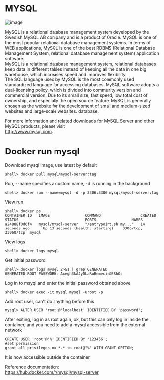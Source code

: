 # MYSQL

![image](https://user-images.githubusercontent.com/106058477/172595962-3eaf87c7-130e-4e3c-a4b7-e08dc35fa41b.jpg)

MySQL is a relational database management system developed by the Swedish MySQL AB company and is a product of Oracle. MySQL is one of the most popular relational database management systems. In terms of WEB applications, MySQL is one of the best RDBMS (Relational Database Management System, relational database management system) application software.  
MySQL is a relational database management system, relational databases keep data in different tables instead of keeping all the data in one big warehouse, which increases speed and improves flexibility.  
The SQL language used by MySQL is the most commonly used standardized language for accessing databases. MySQL software adopts a dual-licensing policy, which is divided into community version and commercial version. Due to its small size, fast speed, low total cost of ownership, and especially the open source feature, MySQL is generally chosen as the website for the development of small and medium-sized websites and large-scale websites. database.    

For more information and related downloads for MySQL Server and other MySQL products, please visit  
http://www.mysql.com.

# Docker run mysql
Download mysql image, use latest by default  
```
shell> docker pull mysql/mysql-server:tag
```
Run, --name specifies a custom name, -d is running in the background  
```
shell> docker run --name=mysql -d -p 3306:3306 mysql/mysql-server:tag
```
View run
```
shell> docker ps
CONTAINER ID   IMAGE                COMMAND                  CREATED             STATUS                              PORTS                NAMES
a24888f0d6f4   mysql/mysql-server   "/entrypoint.sh my..."   14 seconds ago      Up 13 seconds (health: starting)    3306/tcp, 33060/tcp  mysql
```
View logs  
```
shell> docker logs mysql
```
Get initial password  
```
shell> docker logs mysql 2>&1 | grep GENERATED
GENERATED ROOT PASSWORD: Axegh3kAJyDLaRuBemecis&EShOs
```
Log in to msyql and enter the initial password obtained above  
```
shell> docker exec -it mysql mysql -uroot -p
```
Add root user, can't do anything before this  
```
mysql> ALTER USER 'root'@'localhost' IDENTIFIED BY 'password';
```
After exiting, log in as root again, ok, but this can only log in inside the container, and you need to add a mysql accessible from the external network  
```
CREATE USER 'root'@'%' IDENTIFIED BY '123456';
#set permission
grant all privileges on *.* to root@"%" WITH GRANT OPTION;
```
It is now accessible outside the container  

Reference documentation:  
https://hub.docker.com/r/mysql/mysql-server

